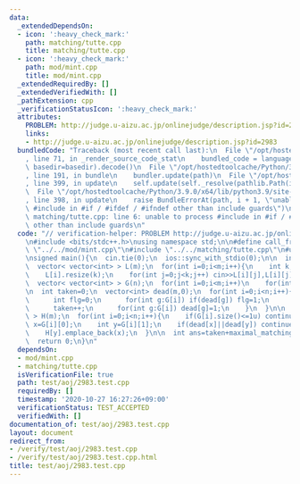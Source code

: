 ```yaml
---
data:
  _extendedDependsOn:
  - icon: ':heavy_check_mark:'
    path: matching/tutte.cpp
    title: matching/tutte.cpp
  - icon: ':heavy_check_mark:'
    path: mod/mint.cpp
    title: mod/mint.cpp
  _extendedRequiredBy: []
  _extendedVerifiedWith: []
  _pathExtension: cpp
  _verificationStatusIcon: ':heavy_check_mark:'
  attributes:
    PROBLEM: http://judge.u-aizu.ac.jp/onlinejudge/description.jsp?id=2983
    links:
    - http://judge.u-aizu.ac.jp/onlinejudge/description.jsp?id=2983
  bundledCode: "Traceback (most recent call last):\n  File \"/opt/hostedtoolcache/Python/3.9.0/x64/lib/python3.9/site-packages/onlinejudge_verify/documentation/build.py\"\
    , line 71, in _render_source_code_stat\n    bundled_code = language.bundle(stat.path,\
    \ basedir=basedir).decode()\n  File \"/opt/hostedtoolcache/Python/3.9.0/x64/lib/python3.9/site-packages/onlinejudge_verify/languages/cplusplus.py\"\
    , line 191, in bundle\n    bundler.update(path)\n  File \"/opt/hostedtoolcache/Python/3.9.0/x64/lib/python3.9/site-packages/onlinejudge_verify/languages/cplusplus_bundle.py\"\
    , line 399, in update\n    self.update(self._resolve(pathlib.Path(included), included_from=path))\n\
    \  File \"/opt/hostedtoolcache/Python/3.9.0/x64/lib/python3.9/site-packages/onlinejudge_verify/languages/cplusplus_bundle.py\"\
    , line 398, in update\n    raise BundleErrorAt(path, i + 1, \"unable to process\
    \ #include in #if / #ifdef / #ifndef other than include guards\")\nonlinejudge_verify.languages.cplusplus_bundle.BundleErrorAt:\
    \ matching/tutte.cpp: line 6: unable to process #include in #if / #ifdef / #ifndef\
    \ other than include guards\n"
  code: "// verification-helper: PROBLEM http://judge.u-aizu.ac.jp/onlinejudge/description.jsp?id=2983\n\
    \n#include <bits/stdc++.h>\nusing namespace std;\n\n#define call_from_test\n#include\
    \ \"../../mod/mint.cpp\"\n#include \"../../matching/tutte.cpp\"\n#undef call_from_test\n\
    \nsigned main(){\n  cin.tie(0);\n  ios::sync_with_stdio(0);\n\n  int n,m;\n  cin>>n>>m;\n\
    \  vector< vector<int> > L(m);\n  for(int i=0;i<m;i++){\n    int k;\n    cin>>k;\n\
    \    L[i].resize(k);\n    for(int j=0;j<k;j++) cin>>L[i][j],L[i][j]--;\n  }\n\n\
    \  vector< vector<int> > G(n);\n  for(int i=0;i<m;i++)\n    for(int v:L[i]) G[v].emplace_back(i);\n\
    \n  int taken=0;\n  vector<int> dead(m,0);\n  for(int i=0;i<n;i++){\n    if(G[i].size()<=1u){\n\
    \      int flg=0;\n      for(int g:G[i]) if(dead[g]) flg=1;\n      if(flg) continue;\n\
    \      taken++;\n      for(int g:G[i]) dead[g]=1;\n    }\n  }\n\n  vector< vector<int>\
    \ > H(m);\n  for(int i=0;i<n;i++){\n    if(G[i].size()<=1u) continue;\n    int\
    \ x=G[i][0];\n    int y=G[i][1];\n    if(dead[x]||dead[y]) continue;\n    H[x].emplace_back(y);\n\
    \    H[y].emplace_back(x);\n  }\n\n  int ans=taken+maximal_matching(H);\n  cout<<ans<<endl;\n\
    \  return 0;\n}\n"
  dependsOn:
  - mod/mint.cpp
  - matching/tutte.cpp
  isVerificationFile: true
  path: test/aoj/2983.test.cpp
  requiredBy: []
  timestamp: '2020-10-27 16:27:26+09:00'
  verificationStatus: TEST_ACCEPTED
  verifiedWith: []
documentation_of: test/aoj/2983.test.cpp
layout: document
redirect_from:
- /verify/test/aoj/2983.test.cpp
- /verify/test/aoj/2983.test.cpp.html
title: test/aoj/2983.test.cpp
---
```

